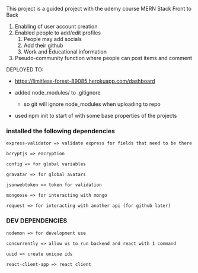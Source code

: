 This project is a guided project with the udemy course MERN Stack Front to Back

1. Enabling of user account creation
2. Enabled people to add/edit profiles
   1. People may add socials
   2. Add their github
   3. Work and Educational information
3. Pseudo-community function where people can post items and comment

DEPLOYED TO:

- https://limitless-forest-89085.herokuapp.com/dashboard

- added node_modules/ to .gitignore

  - so git will ignore node_modules when uploading to repo

- used npm init to start of with some base properties of the projects

### installed the following dependencies

    express-validator => validate express for fields that need to be there

    bcryptjs => encryption

    config => for global variables

    gravatar => for global avatars

    jsonwebtoken => token for validation

    mongoose => for interacting with mongo

    request => for interacting with another api (for github later)

### DEV DEPENDENCIES

    nodemon => for development use

    concurrently => allow us to run backend and react with 1 command

    uuid => create unique ids

    react-client-app => react client
